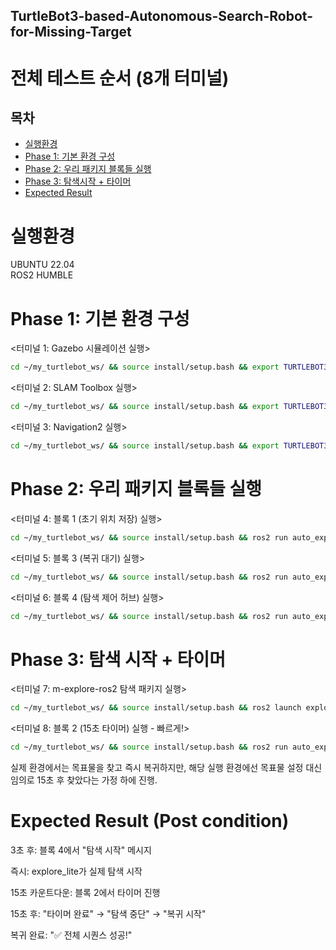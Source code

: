 ## TurtleBot3-based-Autonomous-Search-Robot-for-Missing-Target
# 전체 테스트 순서 (8개 터미널)
## 목차
- [실행환경](#실행환경)
- [Phase 1: 기본 환경 구성](#phase-1-기본-환경-구성)
- [Phase 2: 우리 패키지 블록들 실행](#Phase-2-우리-패키지-블록들-실행)
- [Phase 3: 탐색시작 + 타이머](#Phase-3-탐색-시작--타이머)
- [Expected Result](#Expected-Result-Post-condition)
# 실행환경
UBUNTU 22.04<br>
ROS2 HUMBLE

# Phase 1: 기본 환경 구성
<터미널 1: Gazebo 시뮬레이션 실행><br>
```bash
cd ~/my_turtlebot_ws/ && source install/setup.bash && export TURTLEBOT3_MODEL=burger && ros2 launch turtlebot3_gazebo turtlebot3_world.launch.py
```

<터미널 2: SLAM Toolbox 실행>
```bash
cd ~/my_turtlebot_ws/ && source install/setup.bash && export TURTLEBOT3_MODEL=burger && ros2 launch slam_toolbox online_async_launch.py use_sim_time:=True
```

<터미널 3: Navigation2 실행>
```bash
cd ~/my_turtlebot_ws/ && source install/setup.bash && export TURTLEBOT3_MODEL=burger && ros2 launch nav2_bringup navigation_launch.py use_sim_time:=True
```

# Phase 2: 우리 패키지 블록들 실행
<터미널 4: 블록 1 (초기 위치 저장) 실행><br>
```bash
cd ~/my_turtlebot_ws/ && source install/setup.bash && ros2 run auto_explore_controller position_manager
```
<터미널 5: 블록 3 (복귀 대기) 실행><br>
```bash
cd ~/my_turtlebot_ws/ && source install/setup.bash && ros2 run auto_explore_controller navigation_controller
```
<터미널 6: 블록 4 (탐색 제어 허브) 실행><br>
```bash
cd ~/my_turtlebot_ws/ && source install/setup.bash && ros2 run auto_explore_controller exploration_controller
```
# Phase 3: 탐색 시작 + 타이머
<터미널 7: m-explore-ros2 탐색 패키지 실행>
```bash
cd ~/my_turtlebot_ws/ && source install/setup.bash && ros2 launch explore_lite explore.launch.py
```
<터미널 8: 블록 2 (15초 타이머) 실행 - 빠르게!>
```bash
cd ~/my_turtlebot_ws/ && source install/setup.bash && ros2 run auto_explore_controller timer_controller
```
실제 환경에서는 목표물을 찾고 즉시 복귀하지만, 해당 실행 환경에선 목표물 설정 대신 임의로 15초 후 찾았다는 가정 하에 진행.

# Expected Result (Post condition)
3초 후: 블록 4에서 "탐색 시작" 메시지

즉시: explore_lite가 실제 탐색 시작

15초 카운트다운: 블록 2에서 타이머 진행

15초 후: "타이머 완료" → "탐색 중단" → "복귀 시작"

복귀 완료: "✅ 전체 시퀀스 성공!"
